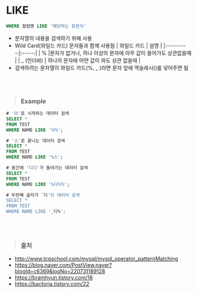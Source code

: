 # LIKE
```sql
WHERE 컬럼명 LIKE '해당하는 표현식'
```
- 문자열의 내용을 검색하기 위해 사용
- Wild Card(와일드 카드) 문자들과 함께 사용됨
  | 와일드 카드 | 설명 |
  |:---------:|:-----:|
  | % |문자가 없거나, 하나 이상의 문자에 아무 값이 들어가도 상관없을때 |
  | _ (언더바) | 하나의 문자에 어떤 값이 와도 상관 없을때 |
- 검색하려는 문자열이 와일드 카드(%, _ )라면 문자 앞에 역슬래시(\)를 넣어주면 됨

<br><br>
> ### Example
```sql
# '아'로 시작하는 데이터 검색
SELECT *
FROM TEST
WHERE NAME LIKE '아%';

# '스'로 끝나는 데이터 검색
SELECT *
FROM TEST
WHERE NAME LIKE '%스';

# 중간에 '디다'가 들어가는 데이터 검색
SELECT *
FROM TEST
WHERE NAME LIKE '%디다%';

# 두번째 글자가 `디'인 데이터 검색
SELECT *
FROM TEST
WHERE NAME LIKE '_디%';
```

<br><br>
> ### 출처
- http://www.tcpschool.com/mysql/mysql_operator_patternMatching
- https://blog.naver.com/PostView.naver?blogId=c6369&logNo=220731189128
- https://bramhyun.tistory.com/16
- https://bactoria.tistory.com/22
